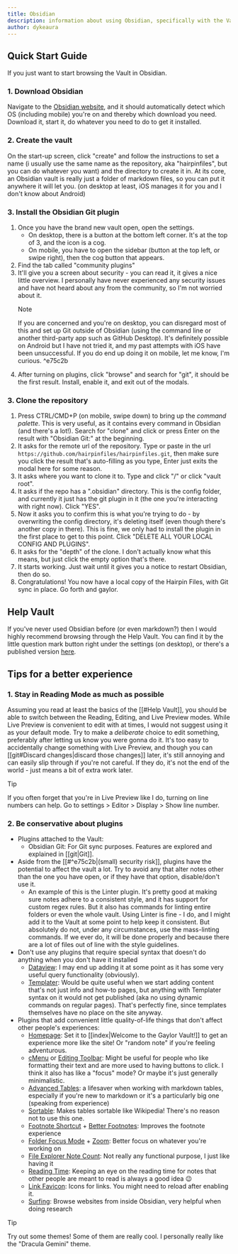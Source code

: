 ```yaml
---
title: Obsidian
description: information about using Obsidian, specifically with the Vault
author: dykeaura
---
```


## Quick Start Guide

If you just want to start browsing the Vault in Obsidian.

### 1. Download Obsidian

Navigate to the [Obsidian website](https://obsidian.md/download), and it should automatically detect which OS (including mobile) you're on and thereby which download you need. Download it, start it, do whatever you need to do to get it installed.

### 2. Create the vault

On the start-up screen, click "create" and follow the instructions to set a name (i usually use the same name as the repository, aka "hairpinfiles", but you can do whatever you want) and the directory to create it in. At its core, an Obsidian vault is really just a folder of markdown files, so you can put it anywhere it will let you. (on desktop at least, iOS manages it for you and I don't know about Android)

### 3. Install the Obsidian Git plugin

1. Once you have the brand new vault open, open the settings.
    - On desktop, there is a button at the bottom left corner. It's at the top of 3, and the icon is a cog.
    - On mobile, you have to open the sidebar (button at the top left, or swipe right), then the cog button that appears.
2. Find the tab called "community plugins"
3. It'll give you a screen about security - you can read it, it gives a nice little overview. I personally have never experienced any security issues and have not heard about any from the community, so I'm not worried about it.
   > [!note] 
   > If you are concerned and you're on desktop, you can disregard most of this and set up Git outside of Obsidian (using the command line or another third-party app such as GitHub Desktop). It's definitely possible on Android but I have not tried it, and my past attempts with iOS have been unsuccessful. If you do end up doing it on mobile, let me know, I'm curious. ^e75c2b
1. After turning on plugins, click "browse" and search for "git", it should be the first result. Install, enable it, and exit out of the modals.

### 3. Clone the repository

1. Press CTRL/CMD+P (on mobile, swipe down) to bring up the _command palette_. This is very useful, as it contains every command in Obsidian (and there's a lot!). Search for "clone" and click or press Enter on the result with "Obsidian Git:" at the beginning.
2. It asks for the remote url of the repository. Type or paste in the url `https://github.com/hairpinfiles/hairpinfiles.git`, then make sure you click the result that's auto-filling as you type, Enter just exits the modal here for some reason.
3. It asks where you want to clone it to. Type and click "/" or click "vault root".
4. It asks if the repo has a ".obsidian" directory. This is the config folder, and currently it just has the git plugin in it (the one you're interacting with right now). Click "YES".
5. Now it asks you to confirm this is what you're trying to do - by overwriting the config directory, it's deleting itself (even though there's another copy in there). This is fine, we only had to install the plugin in the first place to get to this point. Click "DELETE ALL YOUR LOCAL CONFIG AND PLUGINS".
6. It asks for the "depth" of the clone. I don't actually know what this means, but just click the empty option that's there.
7. It starts working. Just wait until it gives you a notice to restart Obsidian, then do so.
8. Congratulations! You now have a local copy of the Hairpin Files, with Git sync in place. Go forth and gaylor.

## Help Vault

If you've never used Obsidian before (or even markdown?) then I would highly recommend browsing through the Help Vault. You can find it by the little question mark button right under the settings (on desktop), or there's a published version [here](https://help.obsidian.md/Home).

## Tips for a better experience

### 1. Stay in Reading Mode as much as possible

Assuming you read at least the basics of the [[#Help Vault]], you should be able to switch between the Reading, Editing, and Live Preview modes. While Live Preview is convenient to edit with at times, I would not suggest using it as your default mode. Try to make a _deliberate_ choice to edit something, preferably after letting us know you were gonna do it. It's too easy to accidentally change something with Live Preview, and though you can [[git#Discard changes|discard those changes]] later, it's still annoying and can easily slip through if you're not careful. If they do, it's not the end of the world - just means a bit of extra work later.

> [!tip] 
> If you often forget that you're in Live Preview like I do, turning on line numbers can help. Go to settings > Editor > Display > Show line number.

### 2. Be conservative about plugins

- Plugins attached to the Vault:
    - Obsidian Git: For Git sync purposes. Features are explored and explained in [[git|Git]].
- Aside from the [[#^e75c2b|(small) security risk]], plugins have the potential to affect the vault a lot. Try to avoid any that alter notes other than the one you have open, or if they have that option, disable/don't use it.
    - An example of this is the Linter plugin. It's pretty good at making sure notes adhere to a consistent style, and it has support for custom regex rules. But it also has commands for linting entire folders or even the whole vault. Using Linter is fine - I do, and I might add it to the Vault at some point to help keep it consistent. But absolutely do not, under any circumstances, use the mass-linting commands. If we ever do, it will be done properly and because there are a lot of files out of line with the style guidelines.
- Don't use any plugins that require special syntax that doesn't do anything when you don't have it installed
    - [Dataview](obsidian://show-plugin?id=dataview): I may end up adding it at some point as it has some very useful query functionality (obviously).
    - [Templater](obsidian://show-plugin?id=templater-obsidian): Would be quite useful when we start adding content that's not just info and how-to pages, but anything with Templater syntax on it would not get published (aka no using dynamic commands on regular pages). That's perfectly fine, since templates themselves have no place on the site anyway.
- Plugins that add convenient little quality-of-life things that don't affect other people's experiences:  
	- [Homepage](obsidian://show-plugin?id=homepage): Set it to [[index|Welcome to the Gaylor Vault!]] to get an experience more like the site! Or "random note" if you're feeling adventurous. 
	- [cMenu](obsidian://show-plugin?id=cmenu-plugin) or [Editing Toolbar](obsidian://show-plugin?id=editing-toolbar): Might be useful for people who like formatting their text and are more used to having buttons to click. I think it also has like a "focus" mode? Or maybe it's just generally minimalistic. 
	- [Advanced Tables](obsidian://show-plugin?id=table-editor-obsidian): a lifesaver when working with markdown tables, especially if you're new to markdown or it's a particularly big one (speaking from experience) 
	- [Sortable](obsidian://show-plugin?id=obsidian-sortable): Makes tables sortable like Wikipedia! There's no reason not to use this one. 
	- [Footnote Shortcut](obsidian://show-plugin?id=obsidian-footnotes) + [Better Footnotes](obsidian://show-plugin?id=better-fn): Improves the footnote experience 
	- [Folder Focus Mode](obsidian://show-plugin?id=obsidian-folder-focus-mode) + [Zoom](obsidian://show-plugin?id=obsidian-zoom): Better focus on whatever you're working on 
	- [File Explorer Note Count](obsidian://show-plugin?id=file-explorer-note-count): Not really any functional purpose, I just like having it 
	- [Reading Time](obsidian://show-plugin?id=obsidian-reading-time): Keeping an eye on the reading time for notes that other people are meant to read is always a good idea 😉 
	- [Link Favicon](obsidian://show-plugin?id=link-favicon): Icons for links. You might need to reload after enabling it. 
	- [Surfing](obsidian://show-plugin?id=surfing): Browse websites from inside Obsidian, very helpful when doing research
> [!tip] 
> Try out some themes! Some of them are really cool. I personally really like the "Dracula Gemini" theme.
